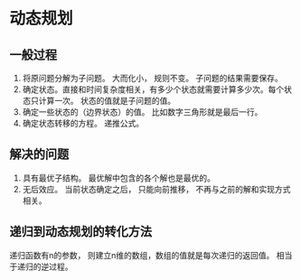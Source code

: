 # 动态规划
## 一般过程
1. 将原问题分解为子问题。 大而化小， 规则不变。 子问题的结果需要保存。  
2. 确定状态。直接和时间复杂度相关，有多少个状态就需要计算多少次。每个状态只计算一次。 状态的值就是子问题的值。  
3. 确定一些状态的（边界状态）的值。 比如数字三角形就是最后一行。  
4. 确定状态转移的方程。 递推公式。  

## 解决的问题
1. 具有最优子结构。 最优解中包含的各个解也是最优的。  
2. 无后效应。 当前状态确定之后， 只能向前推移， 不再与之前的解和实现方式相关。  
## 递归到动态规划的转化方法
递归函数有n的参数， 则建立n维的数组，数组的值就是每次递归的返回值。 相当于递归的逆过程。  
